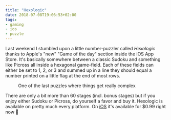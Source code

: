 ```yaml
---
title: "Hexologic"
date: 2018-07-08T19:06:53+02:00
tags:
- gaming
- ios
- puzzle
---
```


Last weekend I stumbled upon a little number-puzzler called *Hexologic* thanks
to Apple's "new" "Game of the day" section inside the iOS App Store. It's
basically somewhere between a classic Sudoku and something like Picross all
inside a hexagonal game-field. Each of these fields can either be set to 1, 2,
or 3 and summed up in a line they should equal a number printed on a little
flag at the end of most rows.

<figure>
<img src="/media/2018/hexologic.jpg" alt="">
<figcaption>One of the last puzzles where things get really complex</figcaption>
</figure>

There are only a bit more than 60 stages (incl. bonus stages) but if you enjoy
either Sudoku or Picross, do yourself a favor and buy it. Hexologic is
available on pretty much every platform. On
[iOS](https://itunes.apple.com/us/app/hexologic/id1343246862) it's available
for $0.99 right now 🙂
